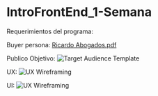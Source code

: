 # IntroFrontEnd_1-Semana

Requerimientos del programa: 

Buyer persona: [Ricardo Abogados.pdf](https://github.com/AlexAltamirano/IntroFrontEnd_1-Semana/files/8159303/Ricardo.Abogados.pdf)

Publico Objetivo: ![Target Audience Template](https://user-images.githubusercontent.com/99305618/156117772-8a152543-e183-4ff6-996d-44ee96b4adef.jpg)

UX: ![UX Wireframing](https://user-images.githubusercontent.com/99305618/156117788-8b8d666f-0847-426c-9885-797b2916a63d.jpg)

UI: ![UX Wireframing](https://user-images.githubusercontent.com/99305618/156117801-346e63ff-18ba-4c41-a7a4-ce73a962bd9b.jpg)
